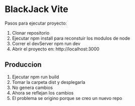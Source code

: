 # BlackJack Vite

Pasos para ejecutar proyecto:

1. Clonar repositorio
2. Ejecutar npm install para reconstuir los modulos de node
3. Correr el devServer npm run dev
4. Abrir el proyecto en: http://localhost:3000

## Produccion

1. Ejecutar npm run build
2. Tomar la carpeta dist y desplegarla
3. No genera cambios
4. Ahora se reflejan los cambios
5. El problema se origino porque se creo un nuevo repo